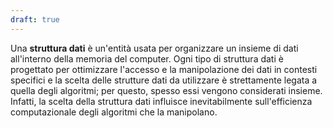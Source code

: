 ```yaml
---
draft: true
---
```

Una **struttura dati** è un'entità usata per organizzare un insieme di dati all'interno della memoria del computer. Ogni tipo di struttura dati è progettato per ottimizzare l'accesso e la manipolazione dei dati in contesti specifici e la scelta delle strutture dati da utilizzare è strettamente legata a quella degli algoritmi; per questo, spesso essi vengono considerati insieme. Infatti, la scelta della struttura dati influisce inevitabilmente sull'efficienza computazionale degli algoritmi che la manipolano.